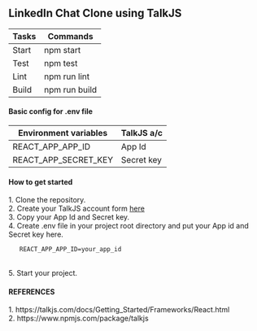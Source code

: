 ## LinkedIn Chat Clone using TalkJS

| Tasks | Commands |
| ------ | ------ |
| Start | npm start |
| Test | npm test |
| Lint | npm run lint |
| Build | npm run build |

<h4>Basic config for .env file</h4>

| Environment variables | TalkJS a/c |
| ------ | ------ |
| REACT_APP_APP_ID | App Id |
| REACT_APP_SECRET_KEY | Secret key  |

<h4>How to get started</h4>
1. Clone the repository.<br/>
2. Create your TalkJS account form <a href="https://talkjs.com/">here</a><br/>
3. Copy your App Id and Secret key.<br/>
4. Create .env file in your project root directory and put your App id and Secret key here.

       REACT_APP_APP_ID=your_app_id 
<br/>
5. Start your project.

<h4>REFERENCES</h4>
1. https://talkjs.com/docs/Getting_Started/Frameworks/React.html <br/>
2. https://www.npmjs.com/package/talkjs
